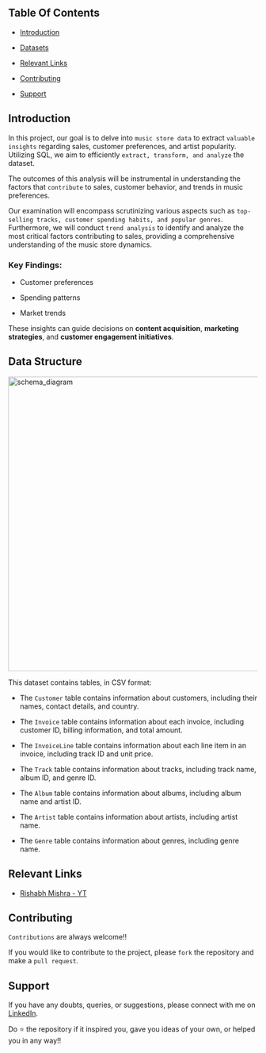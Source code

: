## Table Of Contents
  - [Introduction](#introduction)

  - [Datasets](#datasets)

  - [Relevant Links](#relevant-links)

  - [Contributing](#contributing)

  - [Support](#support)


## Introduction

In this project, our goal is to delve into `music store data` to extract `valuable insights` regarding sales, customer preferences, and artist popularity. Utilizing SQL, we aim to efficiently `extract, transform, and analyze` the dataset. 

The outcomes of this analysis will be instrumental in understanding the factors that `contribute` to sales, customer behavior, and trends in music preferences.

Our examination will encompass scrutinizing various aspects such as `top-selling tracks, customer spending habits, and popular genres`. Furthermore, we will conduct `trend analysis` to identify and analyze the most critical factors contributing to sales, providing a comprehensive understanding of the music store dynamics.

### Key Findings:

- Customer preferences

- Spending patterns

- Market trends

These insights can guide decisions on **content acquisition**, **marketing strategies**, and **customer engagement initiatives**.

## Data Structure

<img width="594" alt="schema_diagram" src="https://github.com/user-attachments/assets/052593a6-14f9-4279-9301-dcfe4621270f" />


This dataset contains tables, in CSV format:

- The `Customer` table contains information about customers, including their names, contact details, and country.

- The `Invoice` table contains information about each invoice, including customer ID, billing information, and total amount.

- The `InvoiceLine` table contains information about each line item in an invoice, including track ID and unit price.

- The `Track` table contains information about tracks, including track name, album ID, and genre ID.

- The `Album` table contains information about albums, including album name and artist ID.

- The `Artist` table contains information about artists, including artist name.

- The `Genre` table contains information about genres, including genre name.

## Relevant Links

- [Rishabh Mishra - YT](https://www.youtube.com/watch?v=VFIuIjswMKM&t=2326s)

## Contributing

`Contributions` are always welcome!!

If you would like to contribute to the project, please `fork` the repository and make a `pull request`.

## Support

If you have any doubts, queries, or suggestions, please connect with me on [LinkedIn](https://www.linkedin.com/in/faizanxmulla/).

Do ⭐ the repository if it inspired you, gave you ideas of your own, or helped you in any way!!
